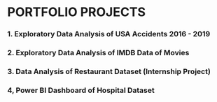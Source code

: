 # PORTFOLIO PROJECTS

### 1. Exploratory Data Analysis of USA Accidents 2016 - 2019
### 2. Exploratory Data Analysis of IMDB Data of Movies
### 3. Data Analysis of Restaurant Dataset (Internship Project)
### 4, Power BI Dashboard of Hospital Dataset
